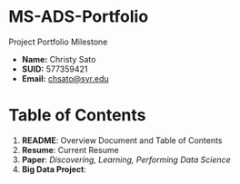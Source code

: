 # MS-ADS-Portfolio
Project Portfolio Milestone 

- **Name:** Christy Sato
- **SUID:** 577359421
- **Email:** chsato@syr.edu

# Table of Contents
  1. **README**: Overview Document and Table of Contents
  2. **Resume**: Current Resume
  3. **Paper**: *Discovering, Learning, Performing Data Science*
  4. **Big Data Project**: 
